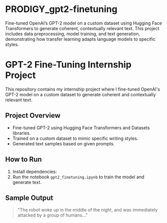 # PRODIGY_gpt2-finetuning
Fine-tuned OpenAI’s GPT-2 model on a custom dataset using Hugging Face Transformers to generate coherent, contextually relevant text. This project includes data preprocessing, model training, and text generation, demonstrating how transfer learning adapts language models to specific styles.
# GPT-2 Fine-Tuning Internship Project

This repository contains my internship project where I fine-tuned OpenAI's GPT-2 model on a custom dataset to generate coherent and contextually relevant text.

## Project Overview

- Fine-tuned GPT-2 using Hugging Face Transformers and Datasets libraries.
- Trained on a custom dataset to mimic specific writing styles.
- Generated text samples based on given prompts.

## How to Run

1. Install dependencies:
2. Run the notebook `gpt2_finetuning.ipynb` to train the model and generate text.

## Sample Output

> "The robot woke up in the middle of the night, and was immediately attacked by a group of humans..."
